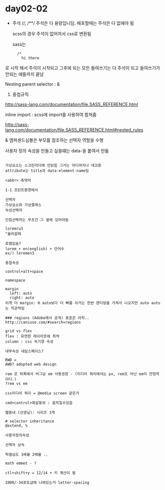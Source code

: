 # day02-02

* 주석
  //, /**/
  주석은 다 용량입니담.
  배포할때는 주석은 다 없애야 됨

  scss의 경우 주석이 없어져서 css로 변환됨

  sass는
  ```
    /*
      hi there

로 시작 해서 주석이 시작되고 그후에 되는 모든 들여쓰기는 다 주석이 되고 들여쓰기가 안되는 애들까지 끝남

Nesting
parent selector : &

1. 중첩규칙

http://sass-lang.com/documentation/file.SASS_REFERENCE.html

inline import : scss에 import를 사용하여 합쳐줌

http://sass-lang.com/documentation/file.SASS_REFERENCE.html#nested_rules

& 앰퍼센드심볼은 부모를 참조하는 선택자 역할을 수행

사용자 정의 속성을 만들고 싶을떄는
data-을 붙여서 만듦
``` <body data-element-name="body">

가상요소는 스크린리더에 안읽힘 그거는 어디까지나 데코용
attribute는 title과 data-element-name임

<abbr> 축약어

1-1 프린트환경에서

선택자
가상요소와 가상클래스
속성선택자

인접선택자는 무조건 그 옆에 있어야됨

loremru3
^올라갈때

로렘입숨?
lorem + en(english) + 단어수
ex/) loremen3

중첩속성

control+alt+space

namespace

margin
  left: auto
  right: auto
이게 더 margin: 0 auto보다 더 빠름 이거는 한번 랜더링을 거쳐서 나오지만 auto auto는 직관적임

### regions (Adobe에서 공개) 표준은 아직..
http://caniuse.com/#search=regions

grid vs flex
flex : 유연한 레이아웃에 최적
column : css 속기형 속성

내부속성 네임스페이스?

RWD =
AWD? adopted web design

rem 은 파폭에서 버그남 em 사용권장 - (미디어 쿼리에서는 px, rem도 아닌 em이 안정적이다.)
?rem vs em

css미디어 쿼리 = @media screen 같은거

cmd+control+화살표위 : 움직일수있음

웹동네 (선생님): 시리즈 3개

# selector inheritance
@extend, %

사용자정의속성

선택자 상속

픽셀심도 1배율 2배율 ..

math emmet - ?

ctl+shift+y = 12/14 + 키 계산이 됨

1000/-34포토샵에 나와있는거 letter-spacing
